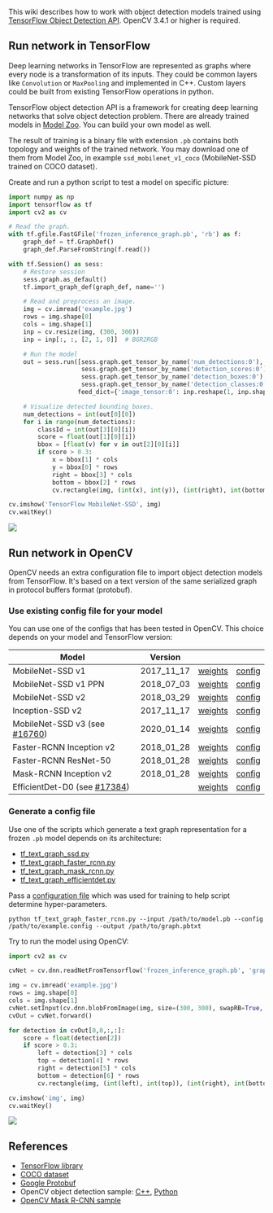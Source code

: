 This wiki describes how to work with object detection models trained using [TensorFlow Object Detection API](https://github.com/tensorflow/models/tree/master/research/object_detection). OpenCV 3.4.1 or higher is required.

## Run network in TensorFlow
Deep learning networks in TensorFlow are represented as graphs where every node is a transformation of its inputs. They could be common layers like `Convolution` or `MaxPooling` and implemented in C++. Custom layers could be built from existing TensorFlow operations in python.

TensorFlow object detection API is a framework for creating deep learning networks that solve object detection problem. There are already trained models in [Model Zoo](https://github.com/tensorflow/models/blob/master/research/object_detection/g3doc/detection_model_zoo.md). You can build your own model as well.

The result of training is a binary file with extension `.pb` contains both topology and weights of the trained network. You may download one of them from Model Zoo, in example `ssd_mobilenet_v1_coco` (MobileNet-SSD trained on COCO dataset).

Create and run a python script to test a model on specific picture:
```python
import numpy as np
import tensorflow as tf
import cv2 as cv

# Read the graph.
with tf.gfile.FastGFile('frozen_inference_graph.pb', 'rb') as f:
    graph_def = tf.GraphDef()
    graph_def.ParseFromString(f.read())

with tf.Session() as sess:
    # Restore session
    sess.graph.as_default()
    tf.import_graph_def(graph_def, name='')

    # Read and preprocess an image.
    img = cv.imread('example.jpg')
    rows = img.shape[0]
    cols = img.shape[1]
    inp = cv.resize(img, (300, 300))
    inp = inp[:, :, [2, 1, 0]]  # BGR2RGB

    # Run the model
    out = sess.run([sess.graph.get_tensor_by_name('num_detections:0'),
                    sess.graph.get_tensor_by_name('detection_scores:0'),
                    sess.graph.get_tensor_by_name('detection_boxes:0'),
                    sess.graph.get_tensor_by_name('detection_classes:0')],
                   feed_dict={'image_tensor:0': inp.reshape(1, inp.shape[0], inp.shape[1], 3)})

    # Visualize detected bounding boxes.
    num_detections = int(out[0][0])
    for i in range(num_detections):
        classId = int(out[3][0][i])
        score = float(out[1][0][i])
        bbox = [float(v) for v in out[2][0][i]]
        if score > 0.3:
            x = bbox[1] * cols
            y = bbox[0] * rows
            right = bbox[3] * cols
            bottom = bbox[2] * rows
            cv.rectangle(img, (int(x), int(y)), (int(right), int(bottom)), (125, 255, 51), thickness=2)

cv.imshow('TensorFlow MobileNet-SSD', img)
cv.waitKey()
```
![](https://user-images.githubusercontent.com/25801568/35504975-a5db962c-04f5-11e8-9a9f-1d803f86af7f.png)

## Run network in OpenCV
OpenCV needs an extra configuration file to import object detection models from TensorFlow. It's based on a text version of the same serialized graph in protocol buffers format (protobuf).

### Use existing config file for your model
You can use one of the configs that has been tested in OpenCV. This choice depends on your model and TensorFlow version:

| Model | Version | ||
|-------|-------------|----|----|
| MobileNet-SSD v1 | 2017_11_17 | [weights](http://download.tensorflow.org/models/object_detection/ssd_mobilenet_v1_coco_2017_11_17.tar.gz) | [config](https://github.com/opencv/opencv_extra/blob/master/testdata/dnn/ssd_mobilenet_v1_coco_2017_11_17.pbtxt)
| MobileNet-SSD v1 PPN | 2018_07_03 | [weights](http://download.tensorflow.org/models/object_detection/ssd_mobilenet_v1_ppn_shared_box_predictor_300x300_coco14_sync_2018_07_03.tar.gz) | [config](https://github.com/opencv/opencv_extra/blob/master/testdata/dnn/ssd_mobilenet_v1_ppn_coco.pbtxt)
| MobileNet-SSD v2 | 2018_03_29 | [weights](http://download.tensorflow.org/models/object_detection/ssd_mobilenet_v2_coco_2018_03_29.tar.gz) | [config](https://github.com/opencv/opencv_extra/blob/master/testdata/dnn/ssd_mobilenet_v2_coco_2018_03_29.pbtxt)
| Inception-SSD v2 | 2017_11_17 | [weights](http://download.tensorflow.org/models/object_detection/ssd_inception_v2_coco_2017_11_17.tar.gz) | [config](https://github.com/opencv/opencv_extra/blob/master/testdata/dnn/ssd_inception_v2_coco_2017_11_17.pbtxt)
| MobileNet-SSD v3 (see [#16760](https://github.com/opencv/opencv/pull/16760)) | 2020_01_14 | [weights](http://download.tensorflow.org/models/object_detection/ssd_mobilenet_v3_large_coco_2020_01_14.tar.gz) | [config](https://gist.github.com/dkurt/54a8e8b51beb3bd3f770b79e56927bd7) |
| Faster-RCNN Inception v2 | 2018_01_28 | [weights](http://download.tensorflow.org/models/object_detection/faster_rcnn_inception_v2_coco_2018_01_28.tar.gz) | [config](https://github.com/opencv/opencv_extra/blob/master/testdata/dnn/faster_rcnn_inception_v2_coco_2018_01_28.pbtxt)
| Faster-RCNN ResNet-50 | 2018_01_28 | [weights](http://download.tensorflow.org/models/object_detection/faster_rcnn_resnet50_coco_2018_01_28.tar.gz) | [config](https://github.com/opencv/opencv_extra/blob/master/testdata/dnn/faster_rcnn_resnet50_coco_2018_01_28.pbtxt)
| Mask-RCNN Inception v2 | 2018_01_28 | [weights](http://download.tensorflow.org/models/object_detection/mask_rcnn_inception_v2_coco_2018_01_28.tar.gz) | [config](https://github.com/opencv/opencv_extra/blob/master/testdata/dnn/mask_rcnn_inception_v2_coco_2018_01_28.pbtxt)
| EfficientDet-D0 (see [#17384](https://github.com/opencv/opencv/pull/17384)) | | [weights](https://www.dropbox.com/s/9mqp99fd2tpuqn6/efficientdet-d0.pb?dl=1) | [config](https://github.com/opencv/opencv_extra/blob/master/testdata/dnn/efficientdet-d0.pbtxt)

### Generate a config file
Use one of the scripts which generate a text graph representation for a frozen `.pb` model depends on its architecture:
* [tf_text_graph_ssd.py](https://github.com/opencv/opencv/blob/master/samples/dnn/tf_text_graph_ssd.py)
* [tf_text_graph_faster_rcnn.py](https://github.com/opencv/opencv/blob/master/samples/dnn/tf_text_graph_faster_rcnn.py)
* [tf_text_graph_mask_rcnn.py](https://github.com/opencv/opencv/blob/master/samples/dnn/tf_text_graph_mask_rcnn.py)
* [tf_text_graph_efficientdet.py](https://github.com/opencv/opencv/blob/master/samples/dnn/tf_text_graph_efficientdet.py)

Pass a [configuration file](https://github.com/tensorflow/models/tree/master/research/object_detection/samples/configs) which was used for training to help script determine hyper-parameters.

```
python tf_text_graph_faster_rcnn.py --input /path/to/model.pb --config /path/to/example.config --output /path/to/graph.pbtxt
```


Try to run the model using OpenCV:

```python
import cv2 as cv

cvNet = cv.dnn.readNetFromTensorflow('frozen_inference_graph.pb', 'graph.pbtxt')

img = cv.imread('example.jpg')
rows = img.shape[0]
cols = img.shape[1]
cvNet.setInput(cv.dnn.blobFromImage(img, size=(300, 300), swapRB=True, crop=False))
cvOut = cvNet.forward()

for detection in cvOut[0,0,:,:]:
    score = float(detection[2])
    if score > 0.3:
        left = detection[3] * cols
        top = detection[4] * rows
        right = detection[5] * cols
        bottom = detection[6] * rows
        cv.rectangle(img, (int(left), int(top)), (int(right), int(bottom)), (23, 230, 210), thickness=2)

cv.imshow('img', img)
cv.waitKey()
```

![](https://user-images.githubusercontent.com/25801568/35520173-58e6f99c-0527-11e8-80fc-8a32d1923e04.png)

## References
* [TensorFlow library](https://www.tensorflow.org/)
* [COCO dataset](http://cocodataset.org/#home)
* [Google Protobuf](https://developers.google.com/protocol-buffers/)
* OpenCV object detection sample: [C++](https://github.com/opencv/opencv/blob/master/samples/dnn/object_detection.cpp), [Python](https://github.com/opencv/opencv/blob/master/samples/dnn/object_detection.py)
* [OpenCV Mask R-CNN sample](https://github.com/opencv/opencv/blob/master/samples/dnn/mask_rcnn.py)